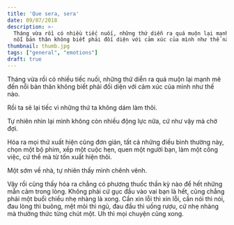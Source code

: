 ```yaml
---
title: 'Que sera, sera'
date: 09/07/2018
description: >-
  Tháng vừa rồi có nhiều tiếc nuối, những thứ diễn ra quá muộn lại mạnh mẽ đến
  nỗi bản thân không biết phải đối diện với cảm xúc của mình như thế nào.
thumbnail: thumb.jpg
tags: ["general", "emotions"]
draft: true
---
```


Tháng vừa rồi có nhiều tiếc nuối, những thứ diễn ra quá muộn lại mạnh mẽ đến nỗi bản thân không biết phải đối diện với cảm xúc của mình như thế nào.

Rồi ta sẽ lại tiếc vì những thứ ta không dám làm thôi.

Tự nhiên nhìn lại mình không còn nhiều động lực nữa, cứ như vậy mà chờ đợi.

Hóa ra mọi thứ xuất hiện cũng đơn giản, tất cả những điều bình thường này, chọn một bộ phim, xếp một cuộc hẹn, quen một người bạn, làm một công việc, cứ thế mà từ tốn xuất hiện thôi.

Một sớm về nhà, tự nhiên thấy mình chênh vênh.

Vậy rồi cũng thấy hóa ra chẳng có phương thuốc thần kỳ nào để hết những mẫn cảm trong lòng. Không phải cứ gục đầu vào vai bạn là hết, cũng chẳng phải một buổi chiều nhẹ nhàng là xong. Cần xin lỗi thì xin lỗi, cần nói thì nói, đau lòng thì buông, mệt mỏi thì ngủ, đau đầu thì uống rượu, cứ nhẹ nhàng mà thưởng thức từng chút một. Uh thì mọi chuyện cũng xong.
